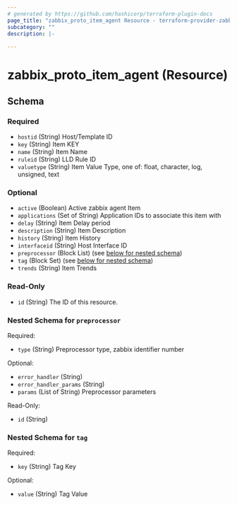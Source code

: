 ```yaml
---
# generated by https://github.com/hashicorp/terraform-plugin-docs
page_title: "zabbix_proto_item_agent Resource - terraform-provider-zabbix"
subcategory: ""
description: |-
  
---
```


# zabbix_proto_item_agent (Resource)





<!-- schema generated by tfplugindocs -->
## Schema

### Required

- `hostid` (String) Host/Template ID
- `key` (String) Item KEY
- `name` (String) Item Name
- `ruleid` (String) LLD Rule ID
- `valuetype` (String) Item Value Type, one of: float, character, log, unsigned, text

### Optional

- `active` (Boolean) Active zabbix agent Item
- `applications` (Set of String) Application IDs to associate this item with
- `delay` (String) Item Delay period
- `description` (String) Item Description
- `history` (String) Item History
- `interfaceid` (String) Host Interface ID
- `preprocessor` (Block List) (see [below for nested schema](#nestedblock--preprocessor))
- `tag` (Block Set) (see [below for nested schema](#nestedblock--tag))
- `trends` (String) Item Trends

### Read-Only

- `id` (String) The ID of this resource.

<a id="nestedblock--preprocessor"></a>
### Nested Schema for `preprocessor`

Required:

- `type` (String) Preprocessor type, zabbix identifier number

Optional:

- `error_handler` (String)
- `error_handler_params` (String)
- `params` (List of String) Preprocessor parameters

Read-Only:

- `id` (String)


<a id="nestedblock--tag"></a>
### Nested Schema for `tag`

Required:

- `key` (String) Tag Key

Optional:

- `value` (String) Tag Value
